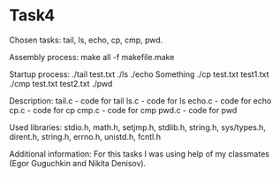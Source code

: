 # Task4
Chosen tasks: tail, ls, echo, cp, cmp, pwd.

Assembly process: make all -f makefile.make

Startup process: ./tail test.txt
				 ./ls
				 ./echo Something
				 ./cp test.txt test1.txt
				 ./cmp test.txt test2.txt
				 ./pwd

Description: tail.c - code for tail
			 ls.c - code for ls
			 echo.c - code for echo
			 cp.c - code for cp
			 cmp.c - code for cmp
			 pwd.c - code for pwd
			 
Used libraries: stdio.h, math.h, setjmp.h, stdlib.h, string.h, sys/types.h, dirent.h, string.h, errno.h, unistd.h, fcntl.h

Additional information: For this tasks I was using help of my classmates (Egor Guguchkin and Nikita Denisov).


